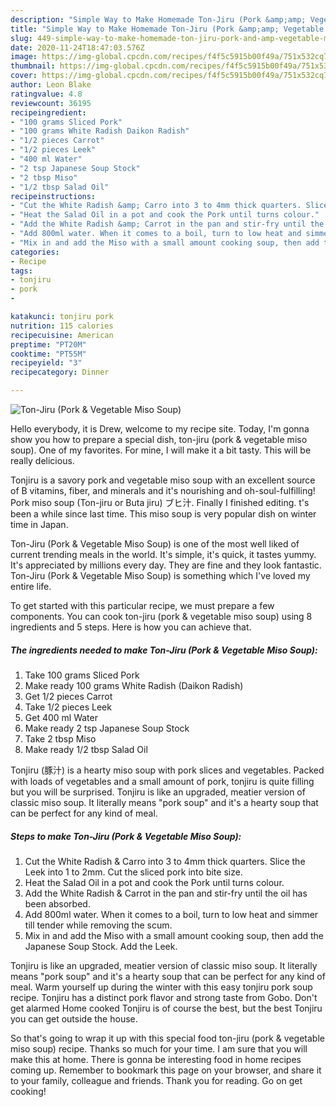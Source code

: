 ```yaml
---
description: "Simple Way to Make Homemade Ton-Jiru (Pork &amp;amp; Vegetable Miso Soup)"
title: "Simple Way to Make Homemade Ton-Jiru (Pork &amp;amp; Vegetable Miso Soup)"
slug: 449-simple-way-to-make-homemade-ton-jiru-pork-and-amp-vegetable-miso-soup
date: 2020-11-24T18:47:03.576Z
image: https://img-global.cpcdn.com/recipes/f4f5c5915b00f49a/751x532cq70/ton-jiru-pork-vegetable-miso-soup-recipe-main-photo.jpg
thumbnail: https://img-global.cpcdn.com/recipes/f4f5c5915b00f49a/751x532cq70/ton-jiru-pork-vegetable-miso-soup-recipe-main-photo.jpg
cover: https://img-global.cpcdn.com/recipes/f4f5c5915b00f49a/751x532cq70/ton-jiru-pork-vegetable-miso-soup-recipe-main-photo.jpg
author: Leon Blake
ratingvalue: 4.8
reviewcount: 36195
recipeingredient:
- "100 grams Sliced Pork"
- "100 grams White Radish Daikon Radish"
- "1/2 pieces Carrot"
- "1/2 pieces Leek"
- "400 ml Water"
- "2 tsp Japanese Soup Stock"
- "2 tbsp Miso"
- "1/2 tbsp Salad Oil"
recipeinstructions:
- "Cut the White Radish &amp; Carro into 3 to 4mm thick quarters. Slice the Leek into 1 to 2mm. Cut the sliced pork into bite size."
- "Heat the Salad Oil in a pot and cook the Pork until turns colour."
- "Add the White Radish &amp; Carrot in the pan and stir-fry until the oil has been absorbed."
- "Add 800ml water. When it comes to a boil, turn to low heat and simmer till tender while removing the scum."
- "Mix in and add the Miso with a small amount cooking soup, then add the Japanese Soup Stock. Add the Leek."
categories:
- Recipe
tags:
- tonjiru
- pork
- 

katakunci: tonjiru pork  
nutrition: 115 calories
recipecuisine: American
preptime: "PT20M"
cooktime: "PT55M"
recipeyield: "3"
recipecategory: Dinner

---
```



![Ton-Jiru (Pork &amp; Vegetable Miso Soup)](https://img-global.cpcdn.com/recipes/f4f5c5915b00f49a/751x532cq70/ton-jiru-pork-vegetable-miso-soup-recipe-main-photo.jpg)

Hello everybody, it is Drew, welcome to my recipe site. Today, I'm gonna show you how to prepare a special dish, ton-jiru (pork &amp; vegetable miso soup). One of my favorites. For mine, I will make it a bit tasty. This will be really delicious.

Tonjiru is a savory pork and vegetable miso soup with an excellent source of B vitamins, fiber, and minerals and it&#39;s nourishing and oh-soul-fulfilling! Pork miso soup (Ton-jiru or Buta jiru) ブヒ汁. Finally I finished editing. t&#39;s been a while since last time. This miso soup is very popular dish on winter time in Japan.

Ton-Jiru (Pork &amp; Vegetable Miso Soup) is one of the most well liked of current trending meals in the world. It's simple, it's quick, it tastes yummy. It's appreciated by millions every day. They are fine and they look fantastic. Ton-Jiru (Pork &amp; Vegetable Miso Soup) is something which I've loved my entire life.


To get started with this particular recipe, we must prepare a few components. You can cook ton-jiru (pork &amp; vegetable miso soup) using 8 ingredients and 5 steps. Here is how you can achieve that.

<!--inarticleads1-->

##### The ingredients needed to make Ton-Jiru (Pork &amp; Vegetable Miso Soup):

1. Take 100 grams Sliced Pork
1. Make ready 100 grams White Radish (Daikon Radish)
1. Get 1/2 pieces Carrot
1. Take 1/2 pieces Leek
1. Get 400 ml Water
1. Make ready 2 tsp Japanese Soup Stock
1. Take 2 tbsp Miso
1. Make ready 1/2 tbsp Salad Oil


Tonjiru (豚汁) is a hearty miso soup with pork slices and vegetables. Packed with loads of vegetables and a small amount of pork, tonjiru is quite filling but you will be surprised. Tonjiru is like an upgraded, meatier version of classic miso soup. It literally means &#34;pork soup&#34; and it&#39;s a hearty soup that can be perfect for any kind of meal. 

<!--inarticleads2-->

##### Steps to make Ton-Jiru (Pork &amp; Vegetable Miso Soup):

1. Cut the White Radish &amp; Carro into 3 to 4mm thick quarters. Slice the Leek into 1 to 2mm. Cut the sliced pork into bite size.
1. Heat the Salad Oil in a pot and cook the Pork until turns colour.
1. Add the White Radish &amp; Carrot in the pan and stir-fry until the oil has been absorbed.
1. Add 800ml water. When it comes to a boil, turn to low heat and simmer till tender while removing the scum.
1. Mix in and add the Miso with a small amount cooking soup, then add the Japanese Soup Stock. Add the Leek.


Tonjiru is like an upgraded, meatier version of classic miso soup. It literally means &#34;pork soup&#34; and it&#39;s a hearty soup that can be perfect for any kind of meal. Warm yourself up during the winter with this easy tonjiru pork soup recipe. Tonjiru has a distinct pork flavor and strong taste from Gobo. Don&#39;t get alarmed Home cooked Tonjiru is of course the best, but the best Tonjiru you can get outside the house. 

So that's going to wrap it up with this special food ton-jiru (pork &amp; vegetable miso soup) recipe. Thanks so much for your time. I am sure that you will make this at home. There is gonna be interesting food in home recipes coming up. Remember to bookmark this page on your browser, and share it to your family, colleague and friends. Thank you for reading. Go on get cooking!

